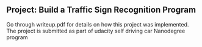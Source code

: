 ## Project: Build a Traffic Sign Recognition Program
Go through writeup.pdf for details on how this project was implemented. 
The project is submitted as part of udacity self driving car Nanodegree program
